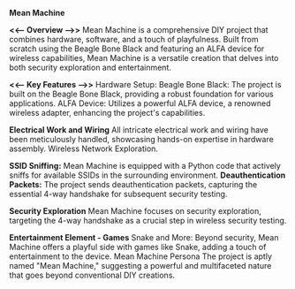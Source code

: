 **Mean Machine**

**<<-- Overview -->>**
Mean Machine is a comprehensive DIY project that combines hardware, software, and a touch of playfulness. Built from scratch using the Beagle Bone Black and featuring an ALFA device for wireless capabilities, Mean Machine is a versatile creation that delves into both security exploration and entertainment.

**<<-- Key Features -->>**
Hardware Setup:
Beagle Bone Black: The project is built on the Beagle Bone Black, providing a robust foundation for various applications.
ALFA Device: Utilizes a powerful ALFA device, a renowned wireless adapter, enhancing the project's capabilities.

**Electrical Work and Wiring**
All intricate electrical work and wiring have been meticulously handled, showcasing hands-on expertise in hardware assembly.
Wireless Network Exploration.

**SSID Sniffing:** Mean Machine is equipped with a Python code that actively sniffs for available SSIDs in the surrounding environment.
**Deauthentication Packets:** The project sends deauthentication packets, capturing the essential 4-way handshake for subsequent security testing.

**Security Exploration**
Mean Machine focuses on security exploration, targeting the 4-way handshake as a crucial step in wireless security testing.

**Entertainment Element - Games**
Snake and More: Beyond security, Mean Machine offers a playful side with games like Snake, adding a touch of entertainment to the device.
Mean Machine Persona
The project is aptly named "Mean Machine," suggesting a powerful and multifaceted nature that goes beyond conventional DIY creations.
